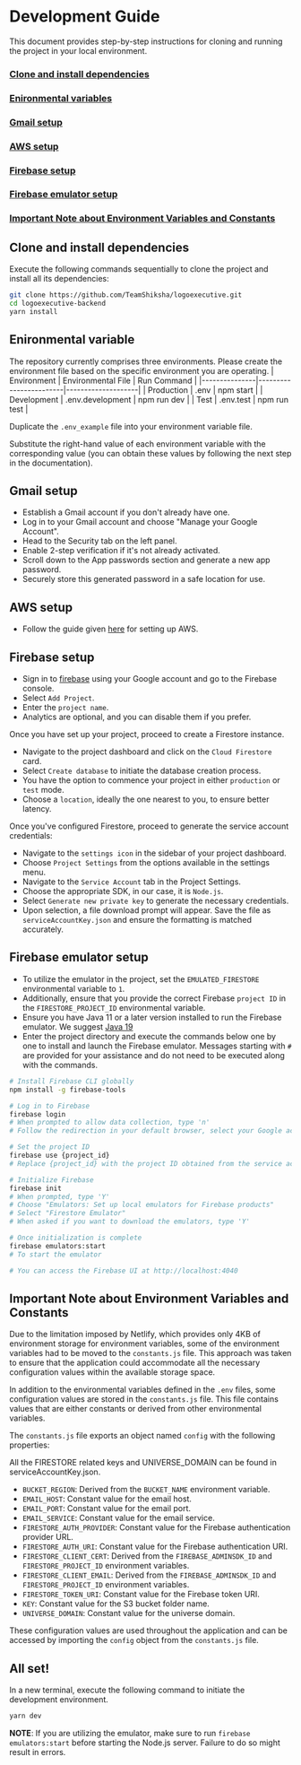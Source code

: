 # Development Guide
This document provides step-by-step instructions for cloning and running the project in your local environment.

### [Clone and install dependencies](#clone-and-install-dependencies)
### [Enironmental variables](#enironmental-variable)
### [Gmail setup](#gmail-setup)
### [AWS setup](#aws-setup)
### [Firebase setup](#firebase-setup)
### [Firebase emulator setup](#firebase-emulator-setup)
### [Important Note about Environment Variables and Constants](#important-note-about-environment-variables-and-constants)

## Clone and install dependencies
Execute the following commands sequentially to clone the project and install all its dependencies:
```sh
git clone https://github.com/TeamShiksha/logoexecutive.git
cd logoexecutive-backend
yarn install
```

## Enironmental variable
The repository currently comprises three environments. Please create the environment file based on the specific environment you are operating.
| Environment   | Environmental File     | Run Command        |
|---------------|------------------------|--------------------|
| Production    | .env                   | npm start          |
| Development   | .env.development       | npm run dev          |
| Test          | .env.test              | npm run test       |

Duplicate the `.env_example` file into your environment variable file.

Substitute the right-hand value of each environment variable with the corresponding value (you can obtain these values by following the next step in the documentation).

## Gmail setup
- Establish a Gmail account if you don't already have one.
- Log in to your Gmail account and choose "Manage your Google Account".
- Head to the Security tab on the left panel.
- Enable 2-step verification if it's not already activated.
- Scroll down to the App passwords section and generate a new app password.
- Securely store this generated password in a safe location for use.

## AWS setup
- Follow the guide given [here](./guides/CLOUDFORMATION.md) for setting up AWS.

## Firebase setup
- Sign in to [firebase](https://firebase.google.com/)  using your Google account and go to the Firebase console.
- Select `Add Project`.
- Enter the `project name`.
- Analytics are optional, and you can disable them if you prefer.

Once you have set up your project, proceed to create a Firestore instance.
- Navigate to the project dashboard and click on the `Cloud Firestore` card.
- Select `Create database` to initiate the database creation process.
- You have the option to commence your project in either `production` or `test` mode.
- Choose a `location`, ideally the one nearest to you, to ensure better latency.

Once you've configured Firestore, proceed to generate the service account credentials:
- Navigate to the `settings icon` in the sidebar of your project dashboard.
- Choose `Project Settings` from the options available in the settings menu.
- Navigate to the `Service Account` tab in the Project Settings.
- Choose the appropriate SDK, in our case, it is `Node.js`.
- Select `Generate new private key` to generate the necessary credentials.
- Upon selection, a file download prompt will appear. Save the file as `serviceAccountKey.json` and ensure the formatting is matched accurately.

## Firebase emulator setup
- To utilize the emulator in the project, set the `EMULATED_FIRESTORE` environmental variable to `1`.
- Additionally, ensure that you provide the correct Firebase `project ID` in the `FIRESTORE_PROJECT_ID` environmental variable.
- Ensure you have Java 11 or a later version installed to run the Firebase emulator. We suggest [Java 19](https://www.oracle.com/java/technologies/javase/jdk19-archive-downloads.html)
- Enter the project directory and execute the commands below one by one to install and launch the Firebase emulator. Messages starting with `#` are provided for your assistance and do not need to be executed along with the commands.
```sh
# Install Firebase CLI globally
npm install -g firebase-tools

# Log in to Firebase
firebase login
# When prompted to allow data collection, type 'n'
# Follow the redirection in your default browser, select your Google account, and click 'allow'

# Set the project ID
firebase use {project_id}
# Replace {project_id} with the project ID obtained from the service account file

# Initialize Firebase
firebase init
# When prompted, type 'Y'
# Choose "Emulators: Set up local emulators for Firebase products"
# Select "Firestore Emulator"
# When asked if you want to download the emulators, type 'Y'

# Once initialization is complete
firebase emulators:start
# To start the emulator

# You can access the Firebase UI at http://localhost:4040
```
## Important Note about Environment Variables and Constants
Due to the limitation imposed by Netlify, which provides only 4KB of environment storage for environment variables, some of the environment variables had to be moved to the `constants.js` file. This approach was taken to ensure that the application could accommodate all the necessary configuration values within the available storage space.

In addition to the environmental variables defined in the `.env` files, some configuration values are stored in the `constants.js` file. This file contains values that are either constants or derived from other environmental variables.

The `constants.js` file exports an object named `config` with the following properties:

All the FIRESTORE related keys and UNIVERSE_DOMAIN can be found in serviceAccountKey.json.

- `BUCKET_REGION`: Derived from the `BUCKET_NAME` environment variable.
- `EMAIL_HOST`: Constant value for the email host.
- `EMAIL_PORT`: Constant value for the email port.
- `EMAIL_SERVICE`: Constant value for the email service.
- `FIRESTORE_AUTH_PROVIDER`: Constant value for the Firebase authentication provider URL.
- `FIRESTORE_AUTH_URI`: Constant value for the Firebase authentication URI.
- `FIRESTORE_CLIENT_CERT`: Derived from the `FIREBASE_ADMINSDK_ID` and `FIRESTORE_PROJECT_ID` environment variables.
- `FIRESTORE_CLIENT_EMAIL`: Derived from the `FIREBASE_ADMINSDK_ID` and `FIRESTORE_PROJECT_ID` environment variables.
- `FIRESTORE_TOKEN_URI`: Constant value for the Firebase token URI.
- `KEY`: Constant value for the S3 bucket folder name.
- `UNIVERSE_DOMAIN`: Constant value for the universe domain.

These configuration values are used throughout the application and can be accessed by importing the `config` object from the `constants.js` file.

## All set!
In a new terminal, execute the following command to initiate the development environment.
```sh
yarn dev
```
**NOTE**: If you are utilizing the emulator, make sure to run `firebase emulators:start` before starting the Node.js server. Failure to do so might result in errors.
